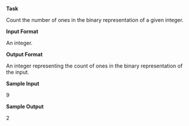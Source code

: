 **Task**

Count the number of ones in the binary representation of a given integer.

**Input Format**

An integer.

**Output Format**

An integer representing the count of ones in the binary representation of the input.

**Sample Input**

9

**Sample Output**

2
